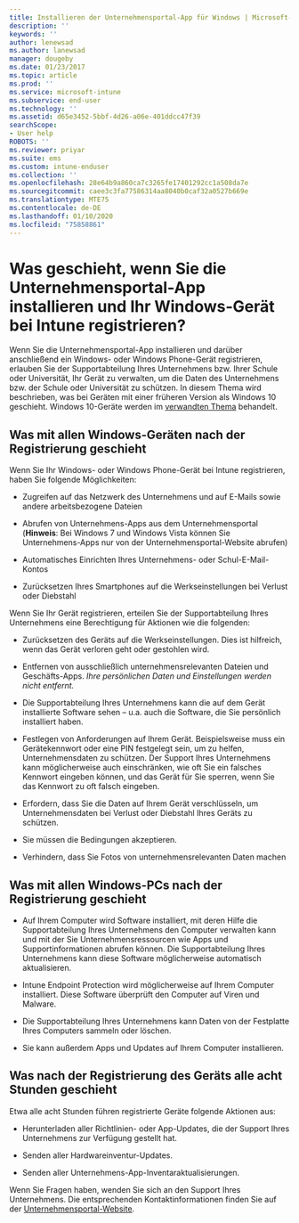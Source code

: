 ```yaml
---
title: Installieren der Unternehmensportal-App für Windows | Microsoft-Dokumentation
description: ''
keywords: ''
author: lenewsad
ms.author: lanewsad
manager: dougeby
ms.date: 01/23/2017
ms.topic: article
ms.prod: ''
ms.service: microsoft-intune
ms.subservice: end-user
ms.technology: ''
ms.assetid: d65e3452-5bbf-4d26-a06e-401ddcc47f39
searchScope:
- User help
ROBOTS: ''
ms.reviewer: priyar
ms.suite: ems
ms.custom: intune-enduser
ms.collection: ''
ms.openlocfilehash: 28e64b9a860ca7c3265fe17401292cc1a508da7e
ms.sourcegitcommit: caee3c3fa77586314aa8040b0caf32a0527b669e
ms.translationtype: MTE75
ms.contentlocale: de-DE
ms.lasthandoff: 01/10/2020
ms.locfileid: "75858861"
---
```

# <a name="what-happens-if-you-install-the-company-portal-app-and-enroll-your-windows-device-in-intune"></a>Was geschieht, wenn Sie die Unternehmensportal-App installieren und Ihr Windows-Gerät bei Intune registrieren?

Wenn Sie die Unternehmensportal-App installieren und darüber anschließend ein Windows- oder Windows Phone-Gerät registrieren, erlauben Sie der Supportabteilung Ihres Unternehmens bzw. Ihrer Schule oder Universität, Ihr Gerät zu verwalten, um die Daten des Unternehmens bzw. der Schule oder Universität zu schützen. In diesem Thema wird beschrieben, was bei Geräten mit einer früheren Version als Windows 10 geschieht. Windows 10-Geräte werden im [verwandten Thema](about-cp-app-for-windows-10.md) behandelt.  

## <a name="what-happens-to-all-windows-devices-after-enrollment"></a>Was mit allen Windows-Geräten nach der Registrierung geschieht
Wenn Sie Ihr Windows- oder Windows Phone-Gerät bei Intune registrieren, haben Sie folgende Möglichkeiten:

- Zugreifen auf das Netzwerk des Unternehmens und auf E-Mails sowie andere arbeitsbezogene Dateien

- Abrufen von Unternehmens-Apps aus dem Unternehmensportal (__Hinweis__: Bei Windows 7 und Windows Vista können Sie Unternehmens-Apps nur von der Unternehmensportal-Website abrufen)

- Automatisches Einrichten Ihres Unternehmens- oder Schul-E-Mail-Kontos

- Zurücksetzen Ihres Smartphones auf die Werkseinstellungen bei Verlust oder Diebstahl

Wenn Sie Ihr Gerät registrieren, erteilen Sie der Supportabteilung Ihres Unternehmens eine Berechtigung für Aktionen wie die folgenden:

- Zurücksetzen des Geräts auf die Werkseinstellungen. Dies ist hilfreich, wenn das Gerät verloren geht oder gestohlen wird.

- Entfernen von ausschließlich unternehmensrelevanten Dateien und Geschäfts-Apps. *Ihre persönlichen Daten und Einstellungen werden nicht entfernt.*

- Die Supportabteilung Ihres Unternehmens kann die auf dem Gerät installierte Software sehen – u.a. auch die Software, die Sie persönlich installiert haben.

- Festlegen von Anforderungen auf Ihrem Gerät. Beispielsweise muss ein Gerätekennwort oder eine PIN festgelegt sein, um zu helfen, Unternehmensdaten zu schützen. Der Support Ihres Unternehmens kann möglicherweise auch einschränken, wie oft Sie ein falsches Kennwort eingeben können, und das Gerät für Sie sperren, wenn Sie das Kennwort zu oft falsch eingeben.

- Erfordern, dass Sie die Daten auf Ihrem Gerät verschlüsseln, um Unternehmensdaten bei Verlust oder Diebstahl Ihres Geräts zu schützen.

- Sie müssen die Bedingungen akzeptieren.

- Verhindern, dass Sie Fotos von unternehmensrelevanten Daten machen

## <a name="what-happens-to-all-windows-pcs-after-enrollment"></a>Was mit allen Windows-PCs nach der Registrierung geschieht

- Auf Ihrem Computer wird Software installiert, mit deren Hilfe die Supportabteilung Ihres Unternehmens den Computer verwalten kann und mit der Sie Unternehmensressourcen wie Apps und Supportinformationen abrufen können. Die Supportabteilung Ihres Unternehmens kann diese Software möglicherweise automatisch aktualisieren.

- Intune Endpoint Protection wird möglicherweise auf Ihrem Computer installiert. Diese Software überprüft den Computer auf Viren und Malware.

- Die Supportabteilung Ihres Unternehmens kann Daten von der Festplatte Ihres Computers sammeln oder löschen.

- Sie kann außerdem Apps und Updates auf Ihrem Computer installieren.

## <a name="what-happens-every-eight-hours-after-device-enrollment"></a>Was nach der Registrierung des Geräts alle acht Stunden geschieht

Etwa alle acht Stunden führen registrierte Geräte folgende Aktionen aus:

- Herunterladen aller Richtlinien- oder App-Updates, die der Support Ihres Unternehmens zur Verfügung gestellt hat.

- Senden aller Hardwareinventur-Updates.

- Senden aller Unternehmens-App-Inventaraktualisierungen.

Wenn Sie Fragen haben, wenden Sie sich an den Support Ihres Unternehmens. Die entsprechenden Kontaktinformationen finden Sie auf der [Unternehmensportal-Website](https://go.microsoft.com/fwlink/?linkid=2010980).
